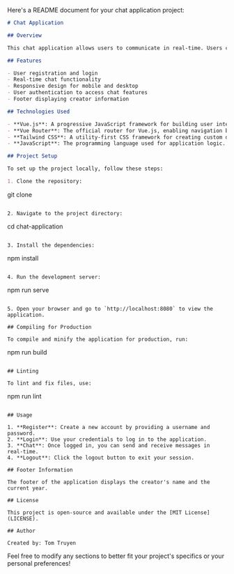 Here's a README document for your chat application project:

```markdown
# Chat Application

## Overview

This chat application allows users to communicate in real-time. Users can register, log in, and start chatting with friends or colleagues. The application is built using Vue.js and Vue Router, with a responsive design powered by Tailwind CSS.

## Features

- User registration and login
- Real-time chat functionality
- Responsive design for mobile and desktop
- User authentication to access chat features
- Footer displaying creator information

## Technologies Used

- **Vue.js**: A progressive JavaScript framework for building user interfaces.
- **Vue Router**: The official router for Vue.js, enabling navigation between components.
- **Tailwind CSS**: A utility-first CSS framework for creating custom designs.
- **JavaScript**: The programming language used for application logic.

## Project Setup

To set up the project locally, follow these steps:

1. Clone the repository:
   ```
   git clone <repository-url>
   ```

2. Navigate to the project directory:
   ```
   cd chat-application
   ```

3. Install the dependencies:
   ```
   npm install
   ```

4. Run the development server:
   ```
   npm run serve
   ```

5. Open your browser and go to `http://localhost:8080` to view the application.

## Compiling for Production

To compile and minify the application for production, run:
```
npm run build
```

## Linting

To lint and fix files, use:
```
npm run lint
```

## Usage

1. **Register**: Create a new account by providing a username and password.
2. **Login**: Use your credentials to log in to the application.
3. **Chat**: Once logged in, you can send and receive messages in real-time.
4. **Logout**: Click the logout button to exit your session.

## Footer Information

The footer of the application displays the creator's name and the current year.

## License

This project is open-source and available under the [MIT License](LICENSE).

## Author

Created by: Tom Truyen
```

Feel free to modify any sections to better fit your project's specifics or your personal preferences!
